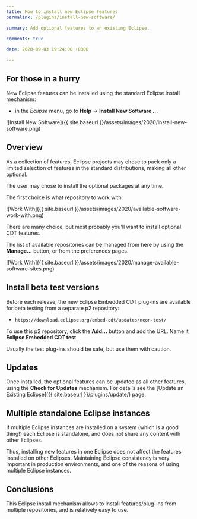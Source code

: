 ```yaml
---
title: How to install new Eclipse features
permalink: /plugins/install-new-software/

summary: Add optional features to an existing Eclipse.

comments: true

date: 2020-09-03 19:24:00 +0300

---
```


## For those in a hurry

New Eclipse features can be installed using the standard Eclipse install
mechanism:

- in the _Eclipse_ menu, go to **Help** → **Install New Software ...**

![Install New Software]({{ site.baseurl }}/assets/images/2020/install-new-software.png)

## Overview

As a collection of features, Eclipse projects may chose to pack only a
limited selection of features in the standard distributions, making all
other optional.

The user may chose to install the optional packages at any time.

The first choice is what repository to work with:

![Work With]({{ site.baseurl }}/assets/images/2020/available-software-work-with.png)

There are many choice, but most probably you'll want to install optional
CDT features.

The list of available repositories can be managed from here by 
using the **Manage...** button, or from the preferences pages.

![Work With]({{ site.baseurl }}/assets/images/2020/manage-available-software-sites.png)

## Install beta test versions

Before each release, the new Eclipse Embedded CDT plug-ins are available
for beta testing from a separate p2 repository:

- `https://download.eclipse.org/embed-cdt/updates/neon-test/`

To use this p2 repository, click the **Add...** button and add the URL. Name it **Eclipse Embedded CDT test**.

Usually the test plug-ins should be safe, but use them with caution.

## Updates

Once installed, the optional features can be updated as all other features,
using the **Check for Updates** mechanism. For details see the
[Update an Existing Eclipse]({{ site.baseurl }}/plugins/update/) page.

## Multiple standalone Eclipse instances

If multiple Eclipse instances are installed on a system (which is a good thing!)
each Eclipse is standalone, and does not share any content with other Eclipses.

Thus, installing new features in one Eclipse does not affect the features installed on other
Eclipses. Maintaining Eclipse consistency is very important in production
environments, and one of the reasons of using multiple Eclipse
instances.

## Conclusions

This Eclipse install mechanism allows to install features/plug-ins from
multiple repositories, and is relatively easy to use.
